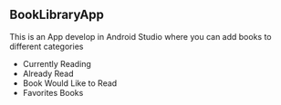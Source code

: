 ## BookLibraryApp

This is an App develop in Android Studio where you can add books to different categories
- Currently Reading
- Already Read
- Book Would Like to Read
- Favorites Books
